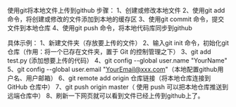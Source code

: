 使用git将本地文件上传到github
步骤：
    1、创建或修改本地文件
    2、使用git add 命令，将创建或修改的文件添加到本地的缓存区
    3、使用git commit 命令，提交文件到本地仓库
    4、使用git push 命令，将本地代码库同步到github
    

具体示例：
        1、新建文件夹（存放要上传的文件）
        2、输入git init 命令，初始化git仓库（作用：将一个已存在文件夹，置于 Git 的控制管理之下）
        3、git add test.py (添加想要上传的代码）
        4、git config --global user.name "YourName"
        5、git config --global user.email "YourEmail@xxx.com"（本地配置github用户名、用户邮箱）
        6、git remote add origin 仓库链接（将本地仓库连接到 GitHub 仓库中）
        7、git push origin master（ 使用 push 可以把本地仓库推送到远端仓库中）
        8、刷新一下网页就可以看到文件已经上传到github上了。
      
